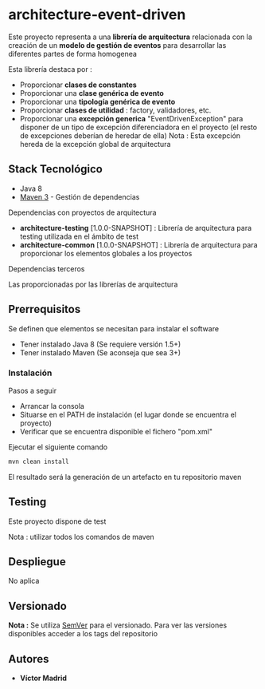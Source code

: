 # architecture-event-driven

Este proyecto representa a una **librería de arquitectura** relacionada con la creación de un **modelo de gestión de eventos** para desarrollar las diferentes partes de forma homogenea

Esta librería destaca por :

* Proporcionar **clases de constantes**
* Proporcionar una **clase genérica de evento**
* Proporcionar una **tipología genérica de evento** 
* Proporcionar **clases de utilidad** : factory, validadores, etc. 
* Proporcionar una **excepción generica** "EventDrivenException" para disponer de un tipo de excepción diferenciadora en el proyecto (el resto de excepciones deberían de heredar de ella)
Nota : Esta excepción hereda de la excepción global de arquitectura

## Stack Tecnológico

* Java 8
* [Maven 3](https://maven.apache.org/) - Gestión de dependencias

Dependencias con proyectos de arquitectura

* **architecture-testing** [1.0.0-SNAPSHOT] : Librería de arquitectura para testing utilizada en el ámbito de test
* **architecture-common** [1.0.0-SNAPSHOT] : Librería de arquitectura para proporcionar los elementos globales a los proyectos



Dependencias terceros

Las proporcionadas por las librerías de arquitectura


## Prerrequisitos

Se definen que elementos se necesitan para instalar el software

* Tener instalado Java 8 (Se requiere versión 1.5+)
* Tener instalado Maven (Se aconseja que sea 3+)


### Instalación

Pasos a seguir 

* Arrancar la consola
* Situarse en el PATH de instalación (el lugar donde se encuentra el proyecto)
* Verificar que se encuentra disponible el fichero "pom.xml"

Ejecutar el siguiente comando

```bash
mvn clean install
```

El resultado será la generación de un artefacto en tu repositorio maven


## Testing

Este proyecto dispone de test

Nota : utilizar todos los comandos de maven

## Despliegue

No aplica


## Versionado

**Nota :** Se utiliza [SemVer](http://semver.org/) para el versionado. 
Para ver las versiones disponibles acceder a los tags del repositorio

## Autores

* **Víctor Madrid**
